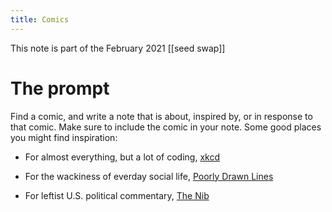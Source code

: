 ```yaml
---
title: Comics
---
```


This note is part of the February 2021 [[seed swap]]

# The prompt

Find a comic, and write a note that is about, inspired by, or in response to that comic. Make sure to include the comic in your note. Some good places you might find inspiration:

- For almost everything, but a lot of coding, [xkcd](https://xkcd.com/)

- For the wackiness of everday social life, [Poorly Drawn Lines](http://www.poorlydrawnlines.com/)

- For leftist U.S. political commentary, [The Nib](https://thenib.com/)